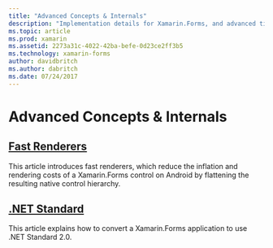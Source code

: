 ```yaml
---
title: "Advanced Concepts & Internals"
description: "Implementation details for Xamarin.Forms, and advanced tips and tricks."
ms.topic: article
ms.prod: xamarin
ms.assetid: 2273a31c-4022-42ba-befe-0d23ce2ff3b5
ms.technology: xamarin-forms
author: davidbritch
ms.author: dabritch
ms.date: 07/24/2017
---
```


# Advanced Concepts & Internals

## [Fast Renderers](fast-renderers.md)

This article introduces fast renderers, which reduce the inflation and rendering costs of a Xamarin.Forms control on Android by flattening the resulting native control hierarchy.

## [.NET Standard](net-standard.md)

This article explains how to convert a Xamarin.Forms application to use .NET Standard 2.0.
